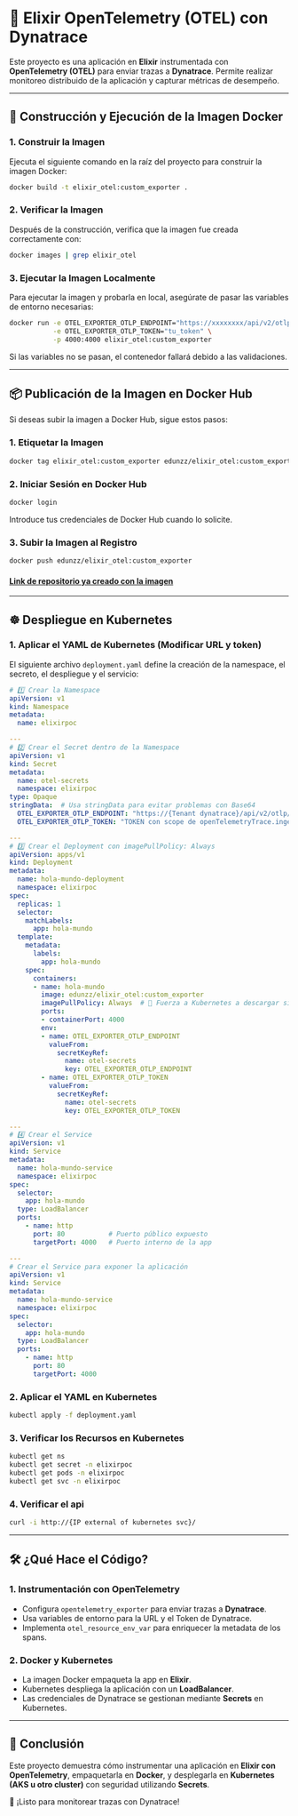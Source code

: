# 📌 Elixir OpenTelemetry (OTEL) con Dynatrace

Este proyecto es una aplicación en **Elixir** instrumentada con **OpenTelemetry (OTEL)** para enviar trazas a **Dynatrace**. Permite realizar monitoreo distribuido de la aplicación y capturar métricas de desempeño.

---

## 🚀 Construcción y Ejecución de la Imagen Docker

### **1. Construir la Imagen**

Ejecuta el siguiente comando en la raíz del proyecto para construir la imagen Docker:

```sh
docker build -t elixir_otel:custom_exporter .
```

### **2. Verificar la Imagen**

Después de la construcción, verifica que la imagen fue creada correctamente con:

```sh
docker images | grep elixir_otel
```

### **3. Ejecutar la Imagen Localmente**

Para ejecutar la imagen y probarla en local, asegúrate de pasar las variables de entorno necesarias:

```sh
docker run -e OTEL_EXPORTER_OTLP_ENDPOINT="https://xxxxxxxx/api/v2/otlp/v1/traces" \
           -e OTEL_EXPORTER_OTLP_TOKEN="tu_token" \
           -p 4000:4000 elixir_otel:custom_exporter
```

Si las variables no se pasan, el contenedor fallará debido a las validaciones.

---

## 📦 Publicación de la Imagen en Docker Hub

Si deseas subir la imagen a Docker Hub, sigue estos pasos:

### **1. Etiquetar la Imagen**

```sh
docker tag elixir_otel:custom_exporter edunzz/elixir_otel:custom_exporter
```

### **2. Iniciar Sesión en Docker Hub**

```sh
docker login
```

Introduce tus credenciales de Docker Hub cuando lo solicite.

### **3. Subir la Imagen al Registro**

```sh
docker push edunzz/elixir_otel:custom_exporter
```
#### [Link de repositorio ya creado con la imagen](https://hub.docker.com/repository/docker/edunzz/elixir_otel/tags)
---

## ☸️ Despliegue en Kubernetes

### **1. Aplicar el YAML de Kubernetes (Modificar URL y token)**

El siguiente archivo `deployment.yaml` define la creación de la namespace, el secreto, el despliegue y el servicio:

```yaml
# 1️⃣ Crear la Namespace
apiVersion: v1
kind: Namespace
metadata:
  name: elixirpoc

---
# 2️⃣ Crear el Secret dentro de la Namespace
apiVersion: v1
kind: Secret
metadata:
  name: otel-secrets
  namespace: elixirpoc
type: Opaque
stringData:  # Usa stringData para evitar problemas con Base64
  OTEL_EXPORTER_OTLP_ENDPOINT: "https://{Tenant dynatrace}/api/v2/otlp/v1/traces"
  OTEL_EXPORTER_OTLP_TOKEN: "TOKEN con scope de openTelemetryTrace.ingest"

---
# 3️⃣ Crear el Deployment con imagePullPolicy: Always
apiVersion: apps/v1
kind: Deployment
metadata:
  name: hola-mundo-deployment
  namespace: elixirpoc
spec:
  replicas: 1
  selector:
    matchLabels:
      app: hola-mundo
  template:
    metadata:
      labels:
        app: hola-mundo
    spec:
      containers:
      - name: hola-mundo
        image: edunzz/elixir_otel:custom_exporter
        imagePullPolicy: Always  # 🔹 Fuerza a Kubernetes a descargar siempre la última imagen
        ports:
        - containerPort: 4000
        env:
        - name: OTEL_EXPORTER_OTLP_ENDPOINT
          valueFrom:
            secretKeyRef:
              name: otel-secrets
              key: OTEL_EXPORTER_OTLP_ENDPOINT
        - name: OTEL_EXPORTER_OTLP_TOKEN
          valueFrom:
            secretKeyRef:
              name: otel-secrets
              key: OTEL_EXPORTER_OTLP_TOKEN

---
# 4️⃣ Crear el Service
apiVersion: v1
kind: Service
metadata:
  name: hola-mundo-service
  namespace: elixirpoc
spec:
  selector:
    app: hola-mundo
  type: LoadBalancer
  ports:
    - name: http
      port: 80           # Puerto público expuesto
      targetPort: 4000   # Puerto interno de la app

---
# Crear el Service para exponer la aplicación
apiVersion: v1
kind: Service
metadata:
  name: hola-mundo-service
  namespace: elixirpoc
spec:
  selector:
    app: hola-mundo
  type: LoadBalancer
  ports:
    - name: http
      port: 80
      targetPort: 4000
```

### **2. Aplicar el YAML en Kubernetes**

```sh
kubectl apply -f deployment.yaml
```

### **3. Verificar los Recursos en Kubernetes**

```sh
kubectl get ns
kubectl get secret -n elixirpoc
kubectl get pods -n elixirpoc
kubectl get svc -n elixirpoc
```

### **4. Verificar el api**
```sh
curl -i http://{IP external of kubernetes svc}/
```

---

## 🛠️ ¿Qué Hace el Código?

### **1. Instrumentación con OpenTelemetry**
- Configura `opentelemetry_exporter` para enviar trazas a **Dynatrace**.
- Usa variables de entorno para la URL y el Token de Dynatrace.
- Implementa `otel_resource_env_var` para enriquecer la metadata de los spans.

### **2. Docker y Kubernetes**
- La imagen Docker empaqueta la app en **Elixir**.
- Kubernetes despliega la aplicación con un **LoadBalancer**.
- Las credenciales de Dynatrace se gestionan mediante **Secrets** en Kubernetes.

---

## 📌 Conclusión

Este proyecto demuestra cómo instrumentar una aplicación en **Elixir con OpenTelemetry**, empaquetarla en **Docker**, y desplegarla en **Kubernetes (AKS u otro cluster)** con seguridad utilizando **Secrets**.

🚀 ¡Listo para monitorear trazas con Dynatrace!

